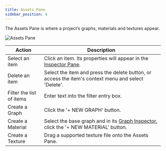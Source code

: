 ```yaml
---
title: Assets Pane
sidebar_position: 4
---
```


The Assets Pane is where a project’s graphs, materials and textures appear.

![Assets Pane](/img/shader-editor/assets-pane.png)

| Action                   | Description                                                                                         |
| ------------------------ |---------------------------------------------------------------------------------------------------- |
| Select an item           | Click an item. Its properties will appear in the [Inspector Pane][2].                               |
| Delete an item           | Select the item and press the delete button, or access the item's context menu and select 'Delete'. |
| Filter the list of items | Enter text into the filter entry box.                                                               |
| Create a Graph           | Click the '+ NEW GRAPH' button.                                                                     |
| Create a Material        | Select the base graph and in its [Graph Inspector][3], click the '+ NEW MATERIAL' button.           |
| Create a Texture         | Drag a supported texture file onto the Assets Pane.                                                 |

[2]: /shader-editor/window-layout/inspector-pane
[3]: /shader-editor/window-layout/inspector-pane/graph-inspector
